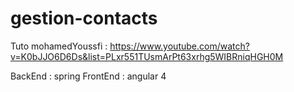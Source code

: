 # gestion-contacts

Tuto mohamedYoussfi : https://www.youtube.com/watch?v=K0bJJO6D6Ds&list=PLxr551TUsmArPt63xrhg5WIBRniqHGH0M

BackEnd : spring
FrontEnd : angular 4

